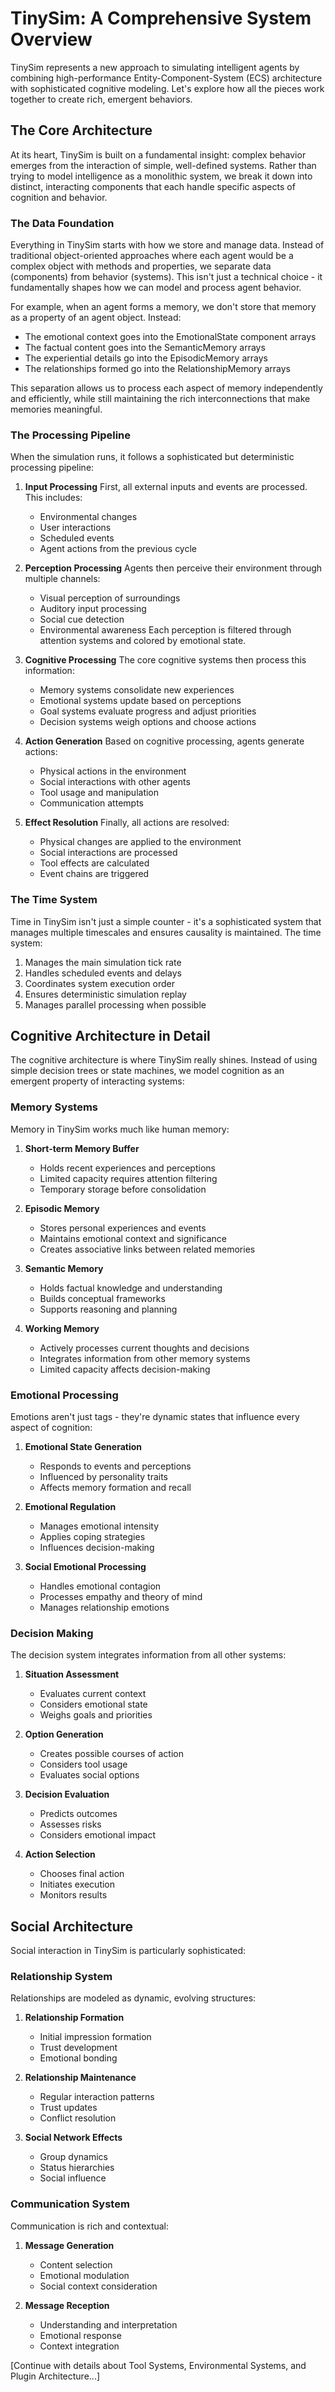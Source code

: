 # TinySim: A Comprehensive System Overview

TinySim represents a new approach to simulating intelligent agents by combining high-performance Entity-Component-System (ECS) architecture with sophisticated cognitive modeling. Let's explore how all the pieces work together to create rich, emergent behaviors.

## The Core Architecture

At its heart, TinySim is built on a fundamental insight: complex behavior emerges from the interaction of simple, well-defined systems. Rather than trying to model intelligence as a monolithic system, we break it down into distinct, interacting components that each handle specific aspects of cognition and behavior.

### The Data Foundation

Everything in TinySim starts with how we store and manage data. Instead of traditional object-oriented approaches where each agent would be a complex object with methods and properties, we separate data (components) from behavior (systems). This isn't just a technical choice - it fundamentally shapes how we can model and process agent behavior.

For example, when an agent forms a memory, we don't store that memory as a property of an agent object. Instead:

- The emotional context goes into the EmotionalState component arrays
- The factual content goes into the SemanticMemory arrays
- The experiential details go into the EpisodicMemory arrays
- The relationships formed go into the RelationshipMemory arrays

This separation allows us to process each aspect of memory independently and efficiently, while still maintaining the rich interconnections that make memories meaningful.

### The Processing Pipeline

When the simulation runs, it follows a sophisticated but deterministic processing pipeline:

1. **Input Processing**
   First, all external inputs and events are processed. This includes:

   - Environmental changes
   - User interactions
   - Scheduled events
   - Agent actions from the previous cycle

2. **Perception Processing**
   Agents then perceive their environment through multiple channels:

   - Visual perception of surroundings
   - Auditory input processing
   - Social cue detection
   - Environmental awareness
     Each perception is filtered through attention systems and colored by emotional state.

3. **Cognitive Processing**
   The core cognitive systems then process this information:

   - Memory systems consolidate new experiences
   - Emotional systems update based on perceptions
   - Goal systems evaluate progress and adjust priorities
   - Decision systems weigh options and choose actions

4. **Action Generation**
   Based on cognitive processing, agents generate actions:

   - Physical actions in the environment
   - Social interactions with other agents
   - Tool usage and manipulation
   - Communication attempts

5. **Effect Resolution**
   Finally, all actions are resolved:
   - Physical changes are applied to the environment
   - Social interactions are processed
   - Tool effects are calculated
   - Event chains are triggered

### The Time System

Time in TinySim isn't just a simple counter - it's a sophisticated system that manages multiple timescales and ensures causality is maintained. The time system:

1. Manages the main simulation tick rate
2. Handles scheduled events and delays
3. Coordinates system execution order
4. Ensures deterministic simulation replay
5. Manages parallel processing when possible

## Cognitive Architecture in Detail

The cognitive architecture is where TinySim really shines. Instead of using simple decision trees or state machines, we model cognition as an emergent property of interacting systems:

### Memory Systems

Memory in TinySim works much like human memory:

1. **Short-term Memory Buffer**

   - Holds recent experiences and perceptions
   - Limited capacity requires attention filtering
   - Temporary storage before consolidation

2. **Episodic Memory**

   - Stores personal experiences and events
   - Maintains emotional context and significance
   - Creates associative links between related memories

3. **Semantic Memory**

   - Holds factual knowledge and understanding
   - Builds conceptual frameworks
   - Supports reasoning and planning

4. **Working Memory**
   - Actively processes current thoughts and decisions
   - Integrates information from other memory systems
   - Limited capacity affects decision-making

### Emotional Processing

Emotions aren't just tags - they're dynamic states that influence every aspect of cognition:

1. **Emotional State Generation**

   - Responds to events and perceptions
   - Influenced by personality traits
   - Affects memory formation and recall

2. **Emotional Regulation**

   - Manages emotional intensity
   - Applies coping strategies
   - Influences decision-making

3. **Social Emotional Processing**
   - Handles emotional contagion
   - Processes empathy and theory of mind
   - Manages relationship emotions

### Decision Making

The decision system integrates information from all other systems:

1. **Situation Assessment**

   - Evaluates current context
   - Considers emotional state
   - Weighs goals and priorities

2. **Option Generation**

   - Creates possible courses of action
   - Considers tool usage
   - Evaluates social options

3. **Decision Evaluation**

   - Predicts outcomes
   - Assesses risks
   - Considers emotional impact

4. **Action Selection**
   - Chooses final action
   - Initiates execution
   - Monitors results

## Social Architecture

Social interaction in TinySim is particularly sophisticated:

### Relationship System

Relationships are modeled as dynamic, evolving structures:

1. **Relationship Formation**

   - Initial impression formation
   - Trust development
   - Emotional bonding

2. **Relationship Maintenance**

   - Regular interaction patterns
   - Trust updates
   - Conflict resolution

3. **Social Network Effects**
   - Group dynamics
   - Status hierarchies
   - Social influence

### Communication System

Communication is rich and contextual:

1. **Message Generation**

   - Content selection
   - Emotional modulation
   - Social context consideration

2. **Message Reception**
   - Understanding and interpretation
   - Emotional response
   - Context integration

[Continue with details about Tool Systems, Environmental Systems, and Plugin Architecture...]
